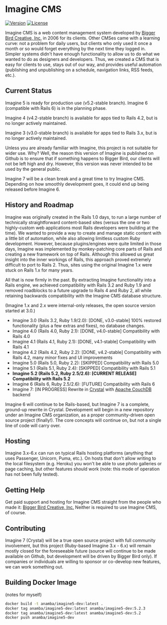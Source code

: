 # Imagine CMS

[![Version](https://img.shields.io/github/tag/anamba/imagine_cms.svg?maxAge=360)](https://github.com/anamba/imagine_cms/releases/latest)
[![License](https://img.shields.io/github/license/anamba/imagine_cms.svg)](https://github.com/anamba/imagine_cms/blob/master/license.txt)


Imagine CMS is a web content management system developed by [Bigger Bird Creative, Inc.](https://biggerbird.com) in 2006 for its clients.
Other CMSes came with a learning curve: not a problem for daily users, but clients who only used it once a month or so would forget everything by the next time they logged in.
Simpler systems didn't have enough functionality to allow us to do what we wanted to do as designers and developers.
Thus, we created a CMS that is easy for clients to use, stays out of our way, and provides useful automation (publishing and unpublishing on a schedule, navigation links, RSS feeds, etc.).

## Current Status

Imagine 5 is ready for production use (v5.2-stable branch). Imagine 6 (compatible with Rails 6) is in the planning phase.

Imagine 4 (v4.2-stable branch) is available for apps tied to Rails 4.2, but is no longer actively maintained.

Imagine 3 (v3.0-stable branch) is available for apps tied to Rails 3.x, but is no longer actively maintained.

Unless you are already familiar with Imagine, this project is not suitable for wider use. Why? Well, the reason this version of Imagine is published on Github is to ensure that if something happens to Bigger Bird, our clients will not be left high and dry. However, this version was never intended to be used by the general public.

Imagine 7 will be a clean break and a great time to try Imagine CMS. Depending on how smoothly development goes, it could end up being released before Imagine 6.

## History and Roadmap

Imagine was originally created in the Rails 1.0 days, to run a large number of technically straightforward content-based sites (versus the one or two highly-custom web applications most Rails developers were building at the time). We wanted to provide a way to create and manage static content with a little bit of automation, while also allowing limitless custom Ruby development. However, because plugins/engines were quite limited in those days, Imagine was implemented by monkey-patching core parts of Rails and creating a new framework on top of Rails. Although this allowed us great insight into the inner workings of Rails, this approach proved extremely difficult to port to Rails 2. Thus, sites using the original Imagine 1.x were stuck on Rails 1.x for many years.

All that is now firmly in the past. By extracting Imagine functionality into a Rails engine, we achieved compatibility with Rails 3.2 and Ruby 1.9 and removed roadblocks to a future upgrade to Rails 4 and Ruby 2, all while retaining backwards compatibility with the Imagine CMS database structure.

(Imagine 1.x and 2.x were internal-only releases, the open source version started at 3.0.)

* Imagine 3.0 (Rails 3.2, Ruby 1.9/2.0): [DONE, v3.0-stable] 100% restored functionality (plus a few extras and fixes), no database changes.
* Imagine 4.0 (Rails 4.0, Ruby 2.1): [DONE, v4.0-stable] Compatibility with Rails 4.0
* Imagine 4.1 (Rails 4.1, Ruby 2.1): [DONE, v4.1-stable] Compatibility with Rails 4.1
* Imagine 4.2 (Rails 4.2, Ruby 2.2): [DONE, v4.2-stable] Compatibility with Rails 4.2, many minor fixes and UI improvements
* Imagine 5.0 (Rails 5.0, Ruby 2.2): [SKIPPED] Compatibility with Rails 5.0
* Imagine 5.1 (Rails 5.1, Ruby 2.4): [SKIPPED] Compatibility with Rails 5.1
* **Imagine 5.2 (Rails 5.2, Ruby 2.5/2.6): [CURRENT RELEASE] Compatibility with Rails 5.2**
* Imagine 6 (Rails 6, Ruby 2.5/2.6): [FUTURE] Compatibility with Rails 6
* Imagine 7: [IN PROGRESS] Rewrite in [Crystal](https://crystal-lang.org/) with [Apache CouchDB](http://couchdb.apache.org/) backend

Imagine 6 will continue to be Rails-based, but Imagine 7 is a complete, ground-up rewrite in Crystal. Development will begin in a new repository under an Imagine CMS organization, as a proper community-driven open source project (finally!). The core concepts will continue on, but not a single line of code will carry over.

## Hosting

Imagine 3.x-6.x can run on typical Rails hosting platforms (anything that uses Passenger, Unicorn, Puma, etc.). On hosts that don't allow writing to the local filesystem (e.g. Heroku) you won't be able to use photo galleries or page caching, but other features should work (note: this mode of operation has not been fully tested).

## Getting Help

Get paid support and hosting for Imagine CMS straight from the people who made it: [Bigger Bird Creative, Inc.](https://biggerbird.com) Neither is required to use Imagine CMS, of course.

## Contributing

Imagine 7 (Crystal) will be a true open source project with full community involvement, but this project (Ruby-based Imagine 3.x - 6.x) will remain mostly closed for the foreseeable future (source will continue to be made available on Github, but development will be driven by Bigger Bird only). If companies or individuals are willing to sponsor or co-develop new features, we can work something out.

## Building Docker Image

(notes for myself)

```bash
docker build -t anamba/imagine5-dev:latest .
docker tag anamba/imagine5-dev:latest anamba/imagine5-dev:5.2.3
docker tag anamba/imagine5-dev:latest anamba/imagine5-dev:5.2
docker push anamba/imagine5-dev
```
